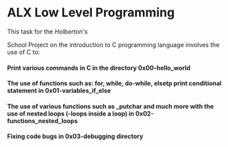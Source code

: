 <h1> ALX Low Level Programming </h1>
<p> This task for the <em>Holberton's  

</em> School Project on the introduction to C programming language involves the use of C to: <p> </h4>

<h4><p>Print various commands in C in the directory 0x00-hello_world </p> </h4>

<h4><p>The use of functions such as: for, while, do-while, elsetp print conditional statement in 0x01-variables_if_else </h4>
</p>
<h4><p>The use of various functions such as _putchar and much more with the use of nested loops (-loops inside a loop) in 0x02-functions_nested_loops</p> </h4> 
<h4><p>Fixing code bugs in 0x03-debugging directory </p> </h4>
